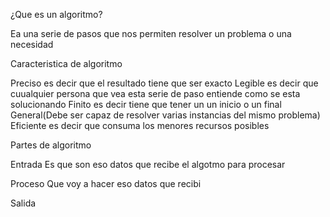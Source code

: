 ¿Que es un algoritmo?

Ea una serie de pasos que nos permiten resolver un problema o una necesidad

Caracteristica de algoritmo

Preciso es decir que el resultado tiene que ser exacto
Legible es decir que cuualquier persona que vea esta serie de paso entiende como se esta solucionando 
Finito es decir tiene que tener un un inicio o un final
General(Debe ser capaz de resolver varias instancias del mismo problema) 
Eficiente  es decir que consuma los menores recursos posibles


Partes de algoritmo 

Entrada Es que son eso datos que recibe el algotmo para procesar

Proceso Que voy a hacer eso datos que recibi

Salida
